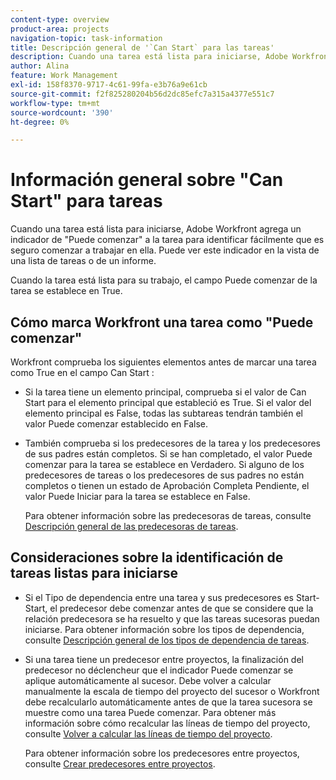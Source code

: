 ```yaml
---
content-type: overview
product-area: projects
navigation-topic: task-information
title: Descripción general de '`Can Start` para las tareas'
description: Cuando una tarea está lista para iniciarse, Adobe Workfront agrega un indicador de "Puede comenzar" a la tarea para identificar fácilmente que es seguro comenzar a trabajar en ella. Puede ver este indicador en la vista de una lista de tareas o de un informe.
author: Alina
feature: Work Management
exl-id: 158f8370-9717-4c61-99fa-e3b76a9e61cb
source-git-commit: f2f825280204b56d2dc85efc7a315a4377e551c7
workflow-type: tm+mt
source-wordcount: '390'
ht-degree: 0%

---
```


# Información general sobre &quot;Can Start&quot; para tareas

Cuando una tarea está lista para iniciarse, Adobe Workfront agrega un indicador de &quot;Puede comenzar&quot; a la tarea para identificar fácilmente que es seguro comenzar a trabajar en ella. Puede ver este indicador en la vista de una lista de tareas o de un informe.

Cuando la tarea está lista para su trabajo, el campo Puede comenzar de la tarea se establece en True.

## Cómo marca Workfront una tarea como &quot;Puede comenzar&quot;

Workfront comprueba los siguientes elementos antes de marcar una tarea como True en el campo Can Start :

* Si la tarea tiene un elemento principal, comprueba si el valor de Can Start para el elemento principal que estableció es True. Si el valor del elemento principal es False, todas las subtareas tendrán también el valor Puede comenzar establecido en False. 
* También comprueba si los predecesores de la tarea y los predecesores de sus padres están completos. Si se han completado, el valor Puede comenzar para la tarea se establece en Verdadero. Si alguno de los predecesores de tareas o los predecesores de sus padres no están completos o tienen un estado de Aprobación Completa Pendiente, el valor Puede Iniciar para la tarea se establece en False. 

   Para obtener información sobre las predecesoras de tareas, consulte [Descripción general de las predecesoras de tareas](../../../manage-work/tasks/use-prdcssrs/predecessors-overview.md).

## Consideraciones sobre la identificación de tareas listas para iniciarse

* Si el Tipo de dependencia entre una tarea y sus predecesores es Start-Start, el predecesor debe comenzar antes de que se considere que la relación predecesora se ha resuelto y que las tareas sucesoras puedan iniciarse. Para obtener información sobre los tipos de dependencia, consulte [Descripción general de los tipos de dependencia de tareas](../../../manage-work/tasks/use-prdcssrs/task-dependency-types.md).
* Si una tarea tiene un predecesor entre proyectos, la finalización del predecesor no déclencheur que el indicador Puede comenzar se aplique automáticamente al sucesor. Debe volver a calcular manualmente la escala de tiempo del proyecto del sucesor o Workfront debe recalcularlo automáticamente antes de que la tarea sucesora se muestre como una tarea Puede comenzar. Para obtener más información sobre cómo recalcular las líneas de tiempo del proyecto, consulte [Volver a calcular las líneas de tiempo del proyecto](../../../manage-work/projects/manage-projects/recalculate-project-timeline.md).

   Para obtener información sobre los predecesores entre proyectos, consulte [Crear predecesores entre proyectos](../../../manage-work/tasks/use-prdcssrs/cross-project-predecessors.md).
